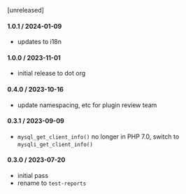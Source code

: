 [unreleased]

#### 1.0.1 / 2024-01-09
* updates to i18n

#### 1.0.0 / 2023-11-01
* initial release to dot org

#### 0.4.0 / 2023-10-16
* update namespacing, etc for plugin review team

#### 0.3.1 / 2023-09-09
* `mysql_get_client_info()` no longer in PHP 7.0, switch to `mysqli_get_client_info()`

#### 0.3.0 / 2023-07-20
* initial pass
* rename to `test-reports`
